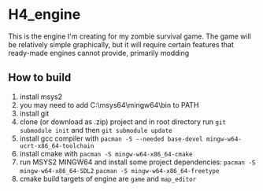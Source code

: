# H4_engine
This is the engine I'm creating for my zombie survival game. 
The game will be relatively simple graphically, but it will require certain features that ready-made engines cannot provide, primarily modding
## How to build
1. install msys2
2. you may need to add C:\msys64\mingw64\bin to PATH
3. install git
4. clone (or download as .zip) project and in root directory run ```git submodule init``` and then ```git submodule update```
5. install gcc compiler with ```pacman -S --needed base-devel mingw-w64-ucrt-x86_64-toolchain```
6. install cmake with ```pacman -S mingw-w64-x86_64-cmake```
7. run MSYS2 MINGW64 and install some project dependencies:
   ```pacman -S mingw-w64-x86_64-SDL2```
   ```pacman -S mingw-w64-x86_64-freetype```
8. cmake build targets of engine are ```game``` and ```map_editor```
